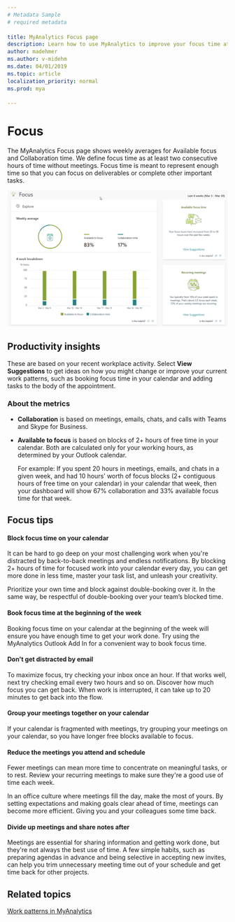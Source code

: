 ```yaml
---
# Metadata Sample
# required metadata

title: MyAnalytics Focus page
description: Learn how to use MyAnalytics to improve your focus time at work
author: madehmer
ms.author: v-midehm
ms.date: 04/01/2019
ms.topic: article
localization_priority: normal 
ms.prod: mya

---
```


# Focus

The MyAnalytics Focus page shows weekly averages for Available focus and Collaboration time. We define focus time as at least two consecutive hours of time without meetings. Focus time is meant to represent enough time so that you can focus on deliverables or complete other important tasks.

![Focus](../../Images/mya/use/focus-pg.png)

## Productivity insights

These are based on your recent workplace activity. Select **View Suggestions** to get ideas on how you might change or improve your current work patterns, such as booking focus time in your calendar and adding tasks to the body of the appointment.

### About the metrics

* **Collaboration** is based on meetings, emails, chats, and calls with Teams and Skype for Business.

* **Available to focus** is based on blocks of 2+ hours of free time in your calendar. Both are calculated only for your working hours, as determined by your Outlook calendar.

   For example: If you spent 20 hours in meetings, emails, and chats in a given week, and had 10 hours’ worth of focus blocks (2+ contiguous hours of free time on your calendar) in your calendar that week, then your dashboard will show 67% collaboration and 33% available focus time for that week.

## Focus tips

#### Block focus time on your calendar

It can be hard to go deep on your most challenging work when you're distracted by back-to-back meetings and endless notifications. By blocking 2+ hours of time for focused work into your calendar every day, you can get more done in less time, master your task list, and unleash your creativity.

Prioritize your own time and block against double-booking over it. In the same way, be respectful of double-booking over your team’s blocked time.

#### Book focus time at the beginning of the week

Booking focus time on your calendar at the beginning of the week will ensure you have enough time to get your work done. Try using the MyAnalytics Outlook Add In for a convenient way to book focus time.

#### Don't get distracted by email

To maximize focus, try checking your inbox once an hour. If that works well, next try checking email every two hours and so on. Discover how much focus you can get back. When work is interrupted, it can take up to 20 minutes to get back into the flow.

#### Group your meetings together on your calendar

If your calendar is fragmented with meetings, try grouping your meetings on your calendar, so you have longer free blocks available to focus.

#### Reduce the meetings you attend and schedule

Fewer meetings can mean more time to concentrate on meaningful tasks, or to rest. Review your recurring meetings to make sure they're a good use of time each week.

In an office culture where meetings fill the day, make the most of yours. By setting expectations and making goals clear ahead of time, meetings can become more efficient. Giving you and your colleagues some time back.

#### Divide up meetings and share notes after

Meetings are essential for sharing information and getting work done, but they're not always the best use of time. A few simple habits, such as preparing agendas in advance and being selective in accepting new invites, can help you trim unnecessary meeting time out of your schedule and get time back for other projects.

## Related topics

[Work patterns in MyAnalytics](../use/dashboard-2.md)